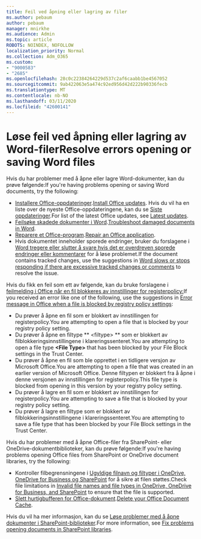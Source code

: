 ```yaml
---
title: Feil ved åpning eller lagring av filer
ms.author: pebaum
author: pebaum
manager: mnirkhe
ms.audience: Admin
ms.topic: article
ROBOTS: NOINDEX, NOFOLLOW
localization_priority: Normal
ms.collection: Adm_O365
ms.custom:
- "9000583"
- "2685"
ms.openlocfilehash: 28c0c22384264229d537c2af6caabb1be4567052
ms.sourcegitcommit: 9ab422063e5a474c92ed956d42d222b90336fecb
ms.translationtype: MT
ms.contentlocale: nb-NO
ms.lasthandoff: 03/11/2020
ms.locfileid: "42600141"
---
```

# <a name="resolve-errors-opening-or-saving-word-files"></a><span data-ttu-id="9395e-102">Løse feil ved åpning eller lagring av Word-filer</span><span class="sxs-lookup"><span data-stu-id="9395e-102">Resolve errors opening or saving Word files</span></span>

<span data-ttu-id="9395e-103">Hvis du har problemer med å åpne eller lagre Word-dokumenter, kan du prøve følgende:</span><span class="sxs-lookup"><span data-stu-id="9395e-103">If you're having problems opening or saving Word documents, try the following:</span></span>

- <span data-ttu-id="9395e-104">[Installere Office-oppdateringer](https://support.office.com/article/2ab296f3-7f03-43a2-8e50-46de917611c5).</span><span class="sxs-lookup"><span data-stu-id="9395e-104">[Install Office updates](https://support.office.com/article/2ab296f3-7f03-43a2-8e50-46de917611c5).</span></span> <span data-ttu-id="9395e-105">Hvis du vil ha en liste over de nyeste Office-oppdateringene, kan du se [Siste oppdateringer](https://docs.microsoft.com/officeupdates/office-updates-msi).</span><span class="sxs-lookup"><span data-stu-id="9395e-105">For list of the latest Office updates, see [Latest updates](https://docs.microsoft.com/officeupdates/office-updates-msi).</span></span>
- <span data-ttu-id="9395e-106">[Feilsøke skadede dokumenter i Word](https://docs.microsoft.com/office/troubleshoot/word/damaged-documents-in-word).</span><span class="sxs-lookup"><span data-stu-id="9395e-106">[Troubleshoot damaged documents in Word](https://docs.microsoft.com/office/troubleshoot/word/damaged-documents-in-word).</span></span>
- <span data-ttu-id="9395e-107">[Reparere et Office-program](https://support.office.com/Article/Repair-an-Office-application-7821d4b6-7c1d-4205-aa0e-a6b40c5bb88b).</span><span class="sxs-lookup"><span data-stu-id="9395e-107">[Repair an Office application](https://support.office.com/Article/Repair-an-Office-application-7821d4b6-7c1d-4205-aa0e-a6b40c5bb88b).</span></span>
- <span data-ttu-id="9395e-108">Hvis dokumentet inneholder sporede endringer, bruker du forslagene i [Word tregere eller slutter å svare hvis det er overdreven sporede endringer eller kommentarer](https://docs.microsoft.com/office/troubleshoot/word/word-stops-responding) for å løse problemet.</span><span class="sxs-lookup"><span data-stu-id="9395e-108">If the document contains tracked changes, use the suggestions in [Word slows or stops responding if there are excessive tracked changes or comments](https://docs.microsoft.com/office/troubleshoot/word/word-stops-responding) to resolve the issue.</span></span>

<span data-ttu-id="9395e-109">Hvis du fikk en feil som ett av følgende, kan du bruke forslagene i [feilmelding i Office når en fil blokkeres av innstillinger for registerpolicy:](https://docs.microsoft.com/office/troubleshoot/settings/file-blocked-in-office)</span><span class="sxs-lookup"><span data-stu-id="9395e-109">If you received an error like one of the following, use the suggestions in [Error message in Office when a file is blocked by registry policy settings](https://docs.microsoft.com/office/troubleshoot/settings/file-blocked-in-office):</span></span>

- <span data-ttu-id="9395e-110">Du prøver å åpne en fil som er blokkert av innstillingen for registerpolicy.</span><span class="sxs-lookup"><span data-stu-id="9395e-110">You are attempting to open a file that is blocked by your registry policy setting.</span></span>
- <span data-ttu-id="9395e-111">Du prøver å åpne en filtype \*\* \<filtype\> \*\* som er blokkert av filblokkeringsinnstillingene i klareringssenteret.</span><span class="sxs-lookup"><span data-stu-id="9395e-111">You are attempting to open a file type **\<File Type\>** that has been blocked by your File Block settings in the Trust Center.</span></span>
- <span data-ttu-id="9395e-112">Du prøver å åpne en fil som ble opprettet i en tidligere versjon av Microsoft Office.</span><span class="sxs-lookup"><span data-stu-id="9395e-112">You are attempting to open a file that was created in an earlier version of Microsoft Office.</span></span> <span data-ttu-id="9395e-113">Denne filtypen er blokkert fra å åpne i denne versjonen av innstillingen for registerpolicy.</span><span class="sxs-lookup"><span data-stu-id="9395e-113">This file type is blocked from opening in this version by your registry policy setting.</span></span>
- <span data-ttu-id="9395e-114">Du prøver å lagre en fil som er blokkert av innstillingen for registerpolicy.</span><span class="sxs-lookup"><span data-stu-id="9395e-114">You are attempting to save a file that is blocked by your registry policy setting.</span></span>
- <span data-ttu-id="9395e-115">Du prøver å lagre en filtype som er blokkert av filblokkeringsinnstillingene i klareringssenteret.</span><span class="sxs-lookup"><span data-stu-id="9395e-115">You are attempting to save a file type that has been blocked by your File Block settings in the Trust Center.</span></span>

<span data-ttu-id="9395e-116">Hvis du har problemer med å åpne Office-filer fra SharePoint- eller OneDrive-dokumentbiblioteker, kan du prøve følgende:</span><span class="sxs-lookup"><span data-stu-id="9395e-116">If you're having problems opening Office files from SharePoint or OneDrive document libraries, try the following:</span></span>

- <span data-ttu-id="9395e-117">Kontroller filbegrensningene i [Ugyldige filnavn og filtyper i OneDrive, OneDrive for Business og SharePoint](https://support.office.com/article/64883a5d-228e-48f5-b3d2-eb39e07630fa) for å sikre at filen støttes.</span><span class="sxs-lookup"><span data-stu-id="9395e-117">Check file limitations in [Invalid file names and file types in OneDrive, OneDrive for Business, and SharePoint](https://support.office.com/article/64883a5d-228e-48f5-b3d2-eb39e07630fa) to ensure that the file is supported.</span></span> 
- <span data-ttu-id="9395e-118">[Slett hurtigbufferen for Office-dokument](https://support.office.com/article/b1d3765e-d71b-4bb8-99ca-acd22c42995d
).</span><span class="sxs-lookup"><span data-stu-id="9395e-118">[Delete your Office Document Cache](https://support.office.com/article/b1d3765e-d71b-4bb8-99ca-acd22c42995d
).</span></span> 

<span data-ttu-id="9395e-119">Hvis du vil ha mer informasjon, kan du se [Løse problemer med å åpne dokumenter i SharePoint-biblioteker](https://support.office.com/article/31329fa1-4ad0-47fc-95d8-bb0c5b12a536).</span><span class="sxs-lookup"><span data-stu-id="9395e-119">For more information, see [Fix problems opening documents in SharePoint libraries](https://support.office.com/article/31329fa1-4ad0-47fc-95d8-bb0c5b12a536).</span></span>